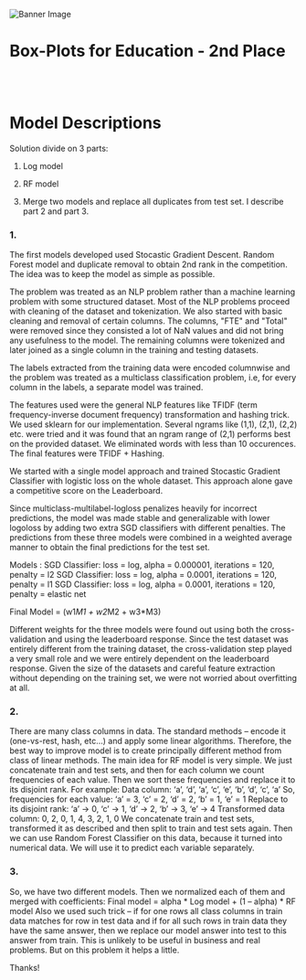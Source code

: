 ![Banner Image](https://s3.amazonaws.com/drivendata/comp_images/4.jpg)
# Box-Plots for Education - 2nd Place
<br><br>
# Model Descriptions

Solution divide on 3 parts:

1. Log model

2. RF model

3. Merge two models and replace all duplicates from test set. I describe part 2 and part 3.

### 1.
The first models developed used Stocastic Gradient Descent.
Random Forest model and duplicate removal to obtain 2nd rank in the competition. The idea was to keep the model as simple as possible.

The problem was treated as an NLP problem rather than a machine learning problem with some structured dataset. Most of the NLP problems
proceed with cleaning of the dataset and tokenization. We also started with basic cleaning and removal of certain columns. The columns,
"FTE" and "Total" were removed since they consisted a lot of NaN values and did not bring any usefulness to the model. The remaining columns
were tokenized and later joined as a single column in the training and testing datasets.

The labels extracted from the training data were encoded columnwise and the problem was treated as a multiclass classification problem, i.e,
for every column in the labels, a separate model was trained.

The features used were the general NLP features like TFIDF (term frequency-inverse document frequency) transformation and hashing trick.
We used sklearn for our implementation. Several ngrams like (1,1), (2,1), (2,2) etc. were tried and it was found that an ngram range of
(2,1) performs best on the provided dataset. We eliminated words with less than 10 occurences. The final features were TFIDF + Hashing.

We started with a single model approach and trained Stocastic Gradient Classifier with logistic loss on the whole dataset.
This approach alone gave a competitive score on the Leaderboard.

Since multiclass-multilabel-logloss penalizes heavily for incorrect predictions, the model was made stable and generalizable with
lower logoloss by adding two extra SGD classifiers with different penalties. The predictions from these three models were combined in a
weighted average manner to obtain the final predictions for the test set.

Models :
	SGD Classifier: loss = log, alpha = 0.000001, iterations = 120, penalty = l2
	SGD Classifier: loss = log, alpha = 0.0001, iterations = 120, penalty = l1
	SGD Classifier: loss = log, alpha = 0.0001, iterations = 120, penalty = elastic net

Final Model = (w1*M1 + w2*M2 + w3*M3)

Different weights for the three models were found out using both the cross-validation and using the leaderboard response. Since the test dataset
was entirely different from the training dataset, the cross-validation step played a very small role and we were entirely dependent on the leaderboard
response. Given the size of the datasets and careful feature extraction without depending on the training set, we were not worried about overfitting at all.

### 2.
There are many class columns in data. The standard methods – encode it (one-vs-rest, hash, etc…) and apply some linear algorithms. Therefore, the best way to improve model is to create principally different method from class of linear methods.
The main idea for RF model is very simple. We just concatenate train and test sets, and then for each column we count frequencies of each value. Then we sort these frequencies and replace it to its disjoint rank. For example:
Data column: ‘a’, ‘d’, ‘a’, ‘c’, ‘e’, ‘b’, ‘d’, ‘c’, ‘a’
So, frequencies for each value:
‘a’ = 3, ‘c’ = 2, ‘d’ = 2, ‘b’ = 1, ‘e’ = 1
Replace to its disjoint rank:
‘a’ -> 0, ‘c’ -> 1, ‘d’ -> 2, ‘b’ -> 3, ‘e’ -> 4
Transformed data column: 0, 2, 0, 1, 4, 3, 2, 1, 0
We concatenate train and test sets, transformed it as described and then split to train and test sets again. Then we can use Random Forest Classifier on this data, because it turned into numerical data. We will use it to predict each variable separately.

### 3.
So, we have two different models. Then we normalized each of them and merged with coefficients:
Final model = alpha * Log model + (1 – alpha) * RF model
Also we used such trick – if for one rows all class columns in train data matches for row in test data and if for all such rows in train data they have the same answer, then we replace our model answer into test to this answer from train. This is unlikely to be useful in business and real problems. But on this problem it helps a little.

Thanks!
